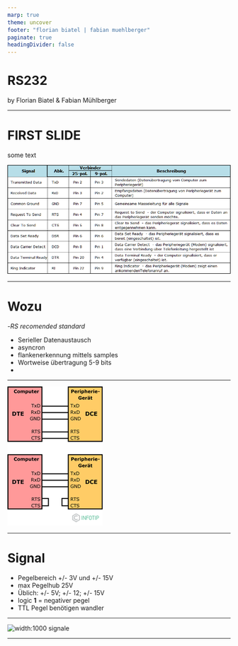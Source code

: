 ```yaml
---
marp: true
theme: uncover
footer: "florian biatel | fabian muehlberger"
paginate: true
headingDivider: false
--- 
```



# RS232


by Florian Biatel & Fabian Mühlberger

---

# FIRST SLIDE
some text 


![width:800px](pictures\rs232_pin_table.gif) <!-- Setting width to 200px -->

---

# Wozu 
-*RS* *recomended standard* 

* Serieller Datenaustausch
* asyncron 
* flankenerkennung mittels samples
* Wortweise übertragung 5-9 bits
* 


---

![verbindung ](pictures\rs232_verbindung.gif)

---

# Signal 

* Pegelbereich +/- 3V und +/- 15V
* max Pegelhub 25V
* Üblich: +/- 5V; +/- 12; +/- 15V
* logic **1** = negativer pegel
* TTL Pegel benötigen wandler 

---

![width:1000 signale](\pictures\rs232_signale.gif)

--- 


